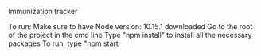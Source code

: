 Immunization tracker

To run:
Make sure to have Node version: 10.15.1 downloaded
Go to the root of the project in the cmd line
Type "npm install" to install all the necessary packages
To run, type "npm start
